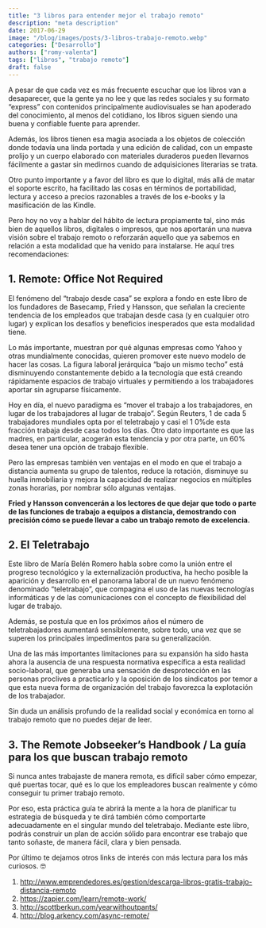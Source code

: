 ```yaml
---
title: "3 libros para entender mejor el trabajo remoto"
description: "meta description"
date: 2017-06-29
image: "/blog/images/posts/3-libros-trabajo-remoto.webp"
categories: ["Desarrollo"]
authors: ["romy-valenta"]
tags: ["libros", "trabajo remoto"]
draft: false
---
```


A pesar de que cada vez es más frecuente escuchar que los libros van a desaparecer, que la gente ya no lee y que las redes sociales y su formato “express” con contenidos principalmente audiovisuales se han apoderado del conocimiento, al menos del cotidiano, los libros siguen siendo una buena y confiable fuente para aprender.

Además, los libros tienen esa magia asociada a los objetos de colección donde todavía una linda portada y una edición de calidad, con un empaste prolijo y un cuerpo elaborado con materiales duraderos pueden llevarnos fácilmente a gastar sin medirnos cuando de adquisiciones literarias se trata.

Otro punto importante y a favor del libro es que lo digital, más allá de matar el soporte escrito, ha facilitado las cosas en términos de portabilidad, lectura y acceso a precios razonables a través de los e-books y la masificación de las Kindle.

Pero hoy no voy a hablar del hábito de lectura propiamente tal, sino más bien de aquellos libros, digitales o impresos, que nos aportarán una nueva visión sobre el trabajo remoto o reforzarán aquello que ya sabemos en relación a esta modalidad que ha venido para instalarse. He aquí tres recomendaciones:

## 1. Remote: Office Not Required
El fenómeno del “trabajo desde casa” se explora a fondo en este libro de los fundadores de Basecamp, Fried y Hansson, que señalan la creciente tendencia de los empleados que trabajan desde casa (y en cualquier otro lugar) y explican los desafíos y beneficios inesperados que esta modalidad tiene.

Lo más importante, muestran por qué algunas empresas como Yahoo y otras mundialmente conocidas, quieren promover este nuevo modelo de hacer las cosas. La figura laboral jerárquica “bajo un mismo techo” está disminuyendo constantemente debido a la tecnología que está creando rápidamente espacios de trabajo virtuales y permitiendo a los trabajadores aportar sin agruparse físicamente.

Hoy en día, el nuevo paradigma es “mover el trabajo a los trabajadores, en lugar de los trabajadores al lugar de trabajo”. Según Reuters, 1 de cada 5 trabajadores mundiales opta por el teletrabajo y casi el 1 0%de esta fracción trabaja desde casa todos los días. Otro dato importante es que las madres, en particular, acogerán esta tendencia y por otra parte, un 60% desea tener una opción de trabajo flexible.

Pero las empresas también ven ventajas en el modo en que el trabajo a distancia aumenta su grupo de talentos, reduce la rotación, disminuye su huella inmobiliaria y mejora la capacidad de realizar negocios en múltiples zonas horarias, por nombrar sólo algunas ventajas.

**Fried y Hansson convencerán a los lectores de que dejar que todo o parte de las funciones de trabajo a equipos a distancia, demostrando con precisión cómo se puede llevar a cabo un trabajo remoto de excelencia.**

## 2. El Teletrabajo

Este libro de María Belén Romero habla sobre como la unión entre el progreso tecnológico y la externalización productiva, ha hecho posible la aparición y desarrollo en el panorama laboral de un nuevo fenómeno denominado “teletrabajo”, que compagina el uso de las nuevas tecnologías informáticas y de las comunicaciones con el concepto de flexibilidad del lugar de trabajo.

Además, se postula que en los próximos años el número de teletrabajadores aumentará sensiblemente, sobre todo, una vez que se superen los principales impedimentos para su generalización.

Una de las más importantes limitaciones para su expansión ha sido hasta ahora la ausencia de una respuesta normativa específica a esta realidad socio-laboral, que generaba una sensación de desprotección en las personas proclives a practicarlo y la oposición de los sindicatos por temor a que esta nueva forma de organización del trabajo favorezca la explotación de los trabajador.

Sin duda un análisis profundo de la realidad social y económica en torno al trabajo remoto que no puedes dejar de leer.

## 3. The Remote Jobseeker’s Handbook / La guía para los que buscan trabajo remoto

Si nunca antes trabajaste de manera remota, es difícil saber cómo empezar, qué puertas tocar, qué es lo que los empleadores buscan realmente y cómo conseguir tu primer trabajo remoto.

Por eso, esta práctica guía te abrirá la mente a la hora de planificar tu estrategia de búsqueda y te dirá también cómo comportarte adecuadamente en el singular mundo del teletrabajo. Mediante este libro, podrás construir un plan de acción sólido para encontrar ese trabajo que tanto soñaste, de manera fácil, clara y bien pensada.

Por último te dejamos otros links de interés con más lectura para los más curiosos. 🤓

1. http://www.emprendedores.es/gestion/descarga-libros-gratis-trabajo-distancia-remoto
2.  https://zapier.com/learn/remote-work/
3. http://scottberkun.com/yearwithoutpants/
4. http://blog.arkency.com/async-remote/
